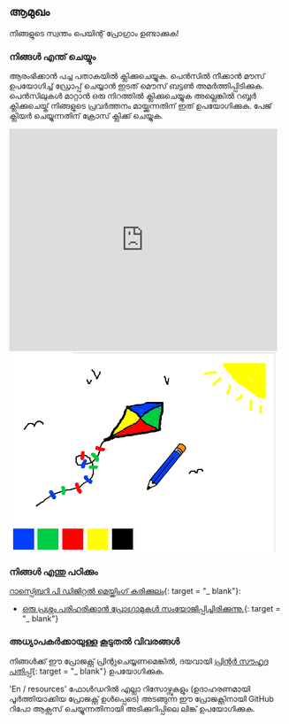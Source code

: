 ## ആമുഖം

നിങ്ങളുടെ സ്വന്തം പെയിന്റ് പ്രോഗ്രാം ഉണ്ടാക്കുക!

### നിങ്ങൾ എന്ത് ചെയ്യും

ആരംഭിക്കാൻ പച്ച പതാകയിൽ ക്ലിക്കുചെയ്യുക. പെൻസിൽ നീക്കാൻ മൗസ് ഉപയോഗിച്ച് ഡ്രോപ്പ് ചെയ്യാൻ ഇടത് മൌസ് ബട്ടൺ അമർത്തിപ്പിടിക്കുക. പെൻസിലുകൾ മാറ്റാൻ ഒരു നിറത്തിൽ ക്ലിക്കുചെയ്യുക അല്ലെങ്കിൽ റബ്ബർ ക്ലിക്കുചെയ്ത് നിങ്ങളുടെ പ്രവർത്തനം മായ്ക്കുന്നതിന് ഇത് ഉപയോഗിക്കുക. പേജ് ക്ലിയർ ചെയ്യുന്നതിന് ക്രോസ് ക്ലിക്ക് ചെയ്യുക.

<div class="scratch-preview">
  <iframe allowtransparency="true" width="485" height="402" src="https://scratch.mit.edu/projects/embed/63473366/?autostart=false" frameborder="0"></iframe>
  <img src="images/paint-final.png">
</div>

### നിങ്ങൾ എന്തു പഠിക്കും

[റാസ്പ്ബെറി പി ഡിജിറ്റൽ മെയ്ക്കിംഗ് കരിക്കുലം](http://rpf.io/curriculum){: target = "_ blank"}:

+ [ഒരു പ്രശ്നം പരിഹരിക്കാൻ പ്രോഗ്രാമുകൾ സംയോജിപ്പിച്ചിരിക്കുന്നു.](https://www.raspberrypi.org/curriculum/programming/builder){: target = "_ blank"}

### അധ്യാപകർക്കായുള്ള കൂടുതൽ വിവരങ്ങൾ

നിങ്ങൾക്ക് ഈ പ്രോജക്റ്റ് പ്രിന്റുചെയ്യണമെങ്കിൽ, ദയവായി [പ്രിന്റർ സൗഹൃദ പതിപ്പ്](https://projects.raspberrypi.org/en/projects/paint-box/print){: target = "_ blank"} ഉപയോഗിക്കുക.

'En / resources' ഫോൾഡറിൽ എല്ലാ റിസോഴ്സുകളും (ഉദാഹരണമായി പൂർത്തിയാക്കിയ പ്രോജക്റ്റ് ഉൾപ്പെടെ) അടങ്ങുന്ന ഈ പ്രോജക്റ്റിനായി GitHub റിപോ ആക്സസ് ചെയ്യുന്നതിനായി അടിക്കുറിപ്പിലെ ലിങ്ക് ഉപയോഗിക്കുക.